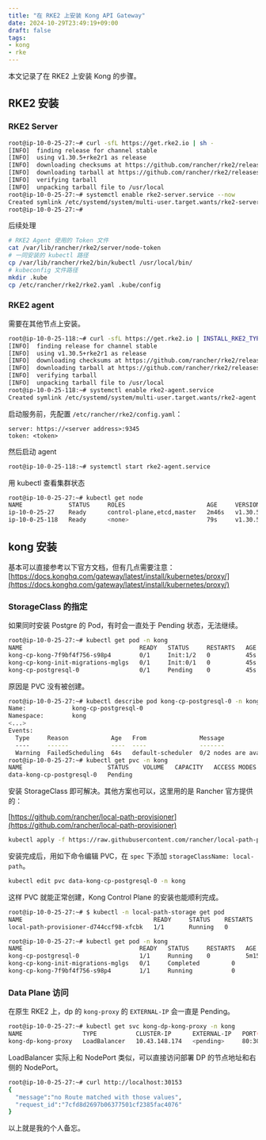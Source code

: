 ```yaml
---
title: "在 RKE2 上安装 Kong API Gateway"
date: 2024-10-29T23:49:19+09:00
draft: false
tags:
- kong
- rke
---
```


本文记录了在 RKE2 上安装 Kong 的步骤。

## RKE2 安装

### RKE2 Server

```bash
root@ip-10-0-25-27:~# curl -sfL https://get.rke2.io | sh -
[INFO]  finding release for channel stable
[INFO]  using v1.30.5+rke2r1 as release
[INFO]  downloading checksums at https://github.com/rancher/rke2/releases/download/v1.30.5+rke2r1/sha256sum-amd64.txt
[INFO]  downloading tarball at https://github.com/rancher/rke2/releases/download/v1.30.5+rke2r1/rke2.linux-amd64.tar.gz
[INFO]  verifying tarball
[INFO]  unpacking tarball file to /usr/local
root@ip-10-0-25-27:~# systemctl enable rke2-server.service --now
Created symlink /etc/systemd/system/multi-user.target.wants/rke2-server.service → /usr/local/lib/systemd/system/rke2-server.service.
root@ip-10-0-25-27:~#
```

后续处理

```bash
# RKE2 Agent 使用的 Token 文件
cat /var/lib/rancher/rke2/server/node-token
# 一同安装的 kubectl 路径
cp /var/lib/rancher/rke2/bin/kubectl /usr/local/bin/
# kubeconfig 文件路径
mkdir .kube
cp /etc/rancher/rke2/rke2.yaml .kube/config
```

### RKE2 agent

需要在其他节点上安装。

```bash
root@ip-10-0-25-118:~# curl -sfL https://get.rke2.io | INSTALL_RKE2_TYPE="agent" sh -
[INFO]  finding release for channel stable
[INFO]  using v1.30.5+rke2r1 as release
[INFO]  downloading checksums at https://github.com/rancher/rke2/releases/download/v1.30.5+rke2r1/sha256sum-amd64.txt
[INFO]  downloading tarball at https://github.com/rancher/rke2/releases/download/v1.30.5+rke2r1/rke2.linux-amd64.tar.gz
[INFO]  verifying tarball
[INFO]  unpacking tarball file to /usr/local
root@ip-10-0-25-118:~# systemctl enable rke2-agent.service 
Created symlink /etc/systemd/system/multi-user.target.wants/rke2-agent.service → /usr/local/lib/systemd/system/rke2-agent.service.
```

启动服务前，先配置 `/etc/rancher/rke2/config.yaml`：

```config
server: https://<server address>:9345
token: <token>
```

然后启动 agent

```bash
root@ip-10-0-25-118:~# systemctl start rke2-agent.service
```

用 kubectl 查看集群状态

```bash
root@ip-10-0-25-27:~# kubectl get node 
NAME             STATUS     ROLES                       AGE     VERSION
ip-10-0-25-27    Ready      control-plane,etcd,master   2m46s   v1.30.5+rke2r1
ip-10-0-25-118   Ready      <none>                      79s     v1.30.5+rke2r1
```

## kong 安装

基本可以直接参考以下官方文档，但有几点需要注意：
[https://docs.konghq.com/gateway/latest/install/kubernetes/proxy/](https://docs.konghq.com/gateway/latest/install/kubernetes/proxy/)

### StorageClass 的指定

如果同时安装 Postgre 的 Pod，有时会一直处于 Pending 状态，无法继续。

```bash
root@ip-10-0-25-27:~# kubectl get pod -n kong
NAME                                 READY   STATUS     RESTARTS   AGE
kong-cp-kong-7f9bf4f756-s98p4        0/1     Init:1/2   0          45s
kong-cp-kong-init-migrations-mglgs   0/1     Init:0/1   0          45s
kong-cp-postgresql-0                 0/1     Pending    0          45s
```

原因是 PVC 没有被创建。

```bash
root@ip-10-0-25-27:~# kubectl describe pod kong-cp-postgresql-0 -n kong
Name:             kong-cp-postgresql-0
Namespace:        kong
<...>
Events:
  Type     Reason            Age   From               Message
  ----     ------            ----  ----               -------
  Warning  FailedScheduling  64s   default-scheduler  0/2 nodes are available: pod has unbound immediate PersistentVolumeClaims. preemption: 0/2 nodes are available: 2 Preemption is not helpful for scheduling.
root@ip-10-0-25-27:~# kubectl get pvc -n kong
NAME                        STATUS    VOLUME   CAPACITY   ACCESS MODES   STORAGECLASS   VOLUMEATTRIBUTESCLASS   AGE
data-kong-cp-postgresql-0   Pending                                                     <unset>                 2m2s
```

安装 StorageClass 即可解决。其他方案也可以，这里用的是 Rancher 官方提供的：

[https://github.com/rancher/local-path-provisioner](https://github.com/rancher/local-path-provisioner)

```bash
kubectl apply -f https://raw.githubusercontent.com/rancher/local-path-provisioner/v0.0.30/deploy/local-path-storage.yaml
```

安装完成后，用如下命令编辑 PVC，在 `spec` 下添加 `storageClassName: local-path`。

```bash
kubectl edit pvc data-kong-cp-postgresql-0 -n kong
```

这样 PVC 就能正常创建，Kong Control Plane 的安装也能顺利完成。

```bash
root@ip-10-0-25-27:~# $ kubectl -n local-path-storage get pod
NAME                                     READY     STATUS    RESTARTS   AGE
local-path-provisioner-d744ccf98-xfcbk   1/1       Running   0          7m

root@ip-10-0-25-27:~# kubectl get pod -n kong
NAME                                 READY   STATUS     RESTARTS   AGE
kong-cp-postgresql-0                 1/1     Running    0          5m15s
kong-cp-kong-init-migrations-mglgs   0/1     Completed         0          5m38s
kong-cp-kong-7f9bf4f756-s98p4        1/1     Running           0          5m50s
```

### Data Plane 访问

在原生 RKE2 上，dp 的 `kong-proxy` 的 `EXTERNAL-IP` 会一直是 Pending。

```bash
root@ip-10-0-25-27:~# kubectl get svc kong-dp-kong-proxy -n kong
NAME                 TYPE           CLUSTER-IP      EXTERNAL-IP   PORT(S)                      AGE
kong-dp-kong-proxy   LoadBalancer   10.43.148.174   <pending>     80:30153/TCP,443:30749/TCP   57m
```

LoadBalancer 实际上和 NodePort 类似，可以直接访问部署 DP 的节点地址和右侧的 NodePort。

```bash
root@ip-10-0-25-27:~# curl http://localhost:30153
{
  "message":"no Route matched with those values",
  "request_id":"7cfd8d2697b06377501cf2385fac4076"
}
```

以上就是我的个人备忘。
